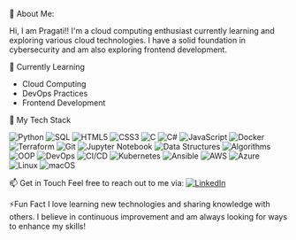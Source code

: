 💫 About Me:


Hi, I am Pragati!!
I'm a cloud computing enthusiast currently learning and exploring various cloud technologies. I have a solid foundation in cybersecurity and am also exploring frontend development. 


🌱 Currently Learning
- Cloud Computing
- DevOps Practices
- Frontend Development


🚀 My Tech Stack

![Python](https://img.shields.io/badge/Python-3776AB?style=for-the-badge&logo=python&logoColor=white)
![SQL](https://img.shields.io/badge/SQL-003B57?style=for-the-badge&logo=mysql&logoColor=white)
![HTML5](https://img.shields.io/badge/HTML5-E34F26?style=for-the-badge&logo=html5&logoColor=white)
![CSS3](https://img.shields.io/badge/CSS3-1572B6?style=for-the-badge&logo=css3&logoColor=white)
![C](https://img.shields.io/badge/C-A8B9CC?style=for-the-badge&logo=c&logoColor=white)
![C#](https://img.shields.io/badge/C%23-239120?style=for-the-badge&logo=c-sharp&logoColor=white)
![JavaScript](https://img.shields.io/badge/JavaScript-F7DF1E?style=for-the-badge&logo=javascript&logoColor=black)
![Docker](https://img.shields.io/badge/Docker-2496ED?style=for-the-badge&logo=docker&logoColor=white)
![Terraform](https://img.shields.io/badge/Terraform-7B42BC?style=for-the-badge&logo=terraform&logoColor=white)
![Git](https://img.shields.io/badge/Git-F05033?style=for-the-badge&logo=git&logoColor=white)
![Jupyter Notebook](https://img.shields.io/badge/Jupyter%20Notebook-F37626?style=for-the-badge&logo=jupyter&logoColor=white)
![Data Structures](https://img.shields.io/badge/Data%20Structures-FF5733?style=for-the-badge&logo=appveyor&logoColor=white) ![Algorithms](https://img.shields.io/badge/Algorithms-DAF7A6?style=for-the-badge&logo=codeigniter&logoColor=black) ![OOP](https://img.shields.io/badge/OOP-C70039?style=for-the-badge&logo=kotlin&logoColor=white) ![DevOps](https://img.shields.io/badge/DevOps-000000?style=for-the-badge&logo=devops&logoColor=white)
![CI/CD](https://img.shields.io/badge/CI%2FCD-000000?style=for-the-badge&logo=circleci&logoColor=white)
![Kubernetes](https://img.shields.io/badge/Kubernetes-326CE5?style=for-the-badge&logo=kubernetes&logoColor=white)
![Ansible](https://img.shields.io/badge/Ansible-EE0000?style=for-the-badge&logo=ansible&logoColor=white)
![AWS](https://img.shields.io/badge/AWS-232F3E?style=for-the-badge&logo=amazon-aws&logoColor=white)
![Azure](https://img.shields.io/badge/Azure-0078D4?style=for-the-badge&logo=microsoft-azure&logoColor=white)
![Linux](https://img.shields.io/badge/Linux-FCC624?style=for-the-badge&logo=linux&logoColor=black)
![macOS](https://img.shields.io/badge/macOS-000000?style=for-the-badge&logo=apple&logoColor=white)



📫 Get in Touch
Feel free to reach out to me via:
[![LinkedIn](https://img.shields.io/badge/LinkedIn-0077B5?style=for-the-badge&logo=linkedin&logoColor=white)](https://www.linkedin.com/in/pragati-palabhavi/)


⚡Fun Fact
I love learning new technologies and sharing knowledge with others. I believe in continuous improvement and am always looking for ways to enhance my skills!

